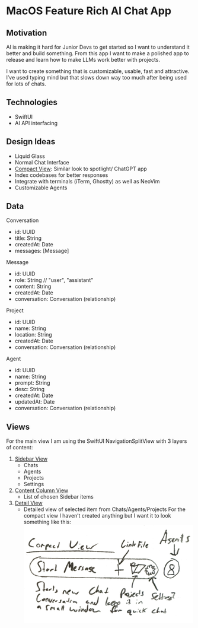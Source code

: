 # MacOS Feature Rich AI Chat App
## Motivation
AI is making it hard for Junior Devs to get started so I want to understand it better and build something. From this app I want to make a polished app to release and learn how to make LLMs work better with projects. 

I want to create something that is customizable, usable, fast and attractive. I’ve used typing mind but that slows down way too much after being used for lots of chats.

## Technologies
- SwiftUI
- AI API interfacing

## Design Ideas
* Liquid Glass
* Normal Chat Interface
* [Compact View](./docs/ContentColumnView.md): Similar look to spotlight/ ChatGPT app
* Index codebases for better responses
* Integrate with terminals (iTerm, Ghostty) as well as NeoVim
* Customizable Agents
## Data
Conversation
- id: UUID
- title: String
- createdAt: Date
- messages: [Message]

Message
- id: UUID
- role: String   // "user", "assistant"
- content: String
- createdAt: Date
- conversation: Conversation (relationship)

Project
- id: UUID
- name: String
- location: String
- createdAt: Date
- conversation: Conversation (relationship)

Agent
- id: UUID
- name: String
- prompt: String
- desc: String
- createdAt: Date
- updatedAt: Date
- conversation: Conversation (relationship)

## Views
For the main view I am using the SwiftUI NavigationSplitView with 3 layers of content:
1. [Sidebar View](./docs/SidebarView.md)
	- Chats
	- Agents
	- Projects
	- Settings
2. [Content Column View](./docs/ContentColumnView.md)
	- List of chosen Sidebar items
3. [Detail View](./docs/DetailView.md)
	- Detailed view of selected item from Chats/Agents/Projects
For the compact view I haven’t created anything but I want it to look something like this:
![Compact View Doodle](./img/CompactViewDoodle.png)
